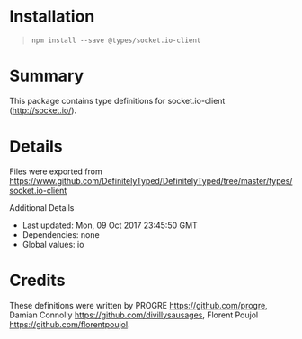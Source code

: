 # Installation
> `npm install --save @types/socket.io-client`

# Summary
This package contains type definitions for socket.io-client (http://socket.io/).

# Details
Files were exported from https://www.github.com/DefinitelyTyped/DefinitelyTyped/tree/master/types/socket.io-client

Additional Details
 * Last updated: Mon, 09 Oct 2017 23:45:50 GMT
 * Dependencies: none
 * Global values: io

# Credits
These definitions were written by PROGRE <https://github.com/progre>, Damian Connolly <https://github.com/divillysausages>, Florent Poujol <https://github.com/florentpoujol>.
